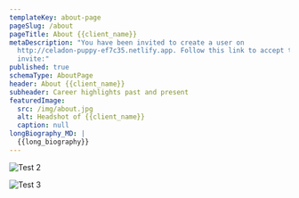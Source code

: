 ```yaml
---
templateKey: about-page
pageSlug: /about
pageTitle: About {{client_name}}
metaDescription: "You have been invited to create a user on
  http://celadon-puppy-ef7c35.netlify.app. Follow this link to accept the
  invite:"
published: true
schemaType: AboutPage
header: About {{client_name}}
subheader: Career highlights past and present
featuredImage:
  src: /img/about.jpg
  alt: Headshot of {{client_name}}
  caption: null
longBiography_MD: |
  {{long_biography}}
---
```



![Test 2](/img/headshot.jpg "Caption 2")

![Test 3](/img/pexels-alexander-mass-748453803-29588099.jpg "Caption 3")